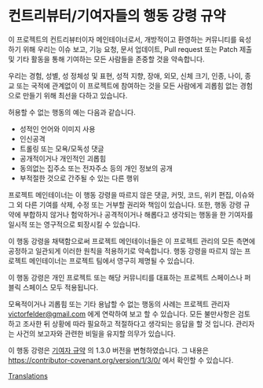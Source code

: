 # 컨트리뷰터/기여자들의 행동 강령 규약

이 프로젝트의 컨트리뷰터이자 메인테이너로서, 개방적이고 환영하는 커뮤니티를 육성하기 위해
우리는 이슈 보고, 기능 요청, 문서 업데이트, Pull request 또는 Patch 제출 및 기타 활동을 통해
기여하는 모든 사람들을 존중할 것을 약속합니다.

우리는 경험, 성별, 성 정체성 및 표현, 성적 지향, 장애, 외모, 신체 크기, 인종, 나이, 종교 
또는 국적에 관계없이 이 프로젝트에 참여하는 것을 모든 사람에게 
괴롭힘 없는 경험으로 만들기 위해 최선을 다하고 있습니다.

허용할 수 없는 행동의 예는 다음과 같습니다.

* 성적인 언어와 이미지 사용
* 인신공격
* 트롤링 또는 모욕/모독성 댓글
* 공개적이거나 개인적인 괴롭힘
* 동의없는 집주소 또는 전자주소 등의 개인 정보의 공개
* 부적절한 것으로 간주될 수 있는 다른 행위

프로젝트 메인테이너는 이 행동 강령을 따르지 않은 댓글, 커밋, 코드, 위키 편집, 이슈와 그 외 다른 기여를
삭제, 수정 또는 거부할 권리와 책임이 있습니다. 또한, 행동 강령 규약에 부합하지 않거나 험악하거나 공격적이거나 해롭다고
생각되는 행동을 한 기여자를 일시적 또는 영구적으로 퇴장시킬 수 있습니다.

이 행동 강령을 채택함으로써 프로젝트 메인테이너들은 이 프로젝트 관리의 모든 측면에 공정하고
일관되게 이러한 원칙을 적용하기로 약속합니다. 행동 강령을 따르지 않는 프로젝트 메인테이너는 
프로젝트 팀에서 영구히 제명될 수 있습니다.

이 행동 강령은 개인 프로젝트 또는 해당 커뮤니티를 대표하는 프로젝트 스페이스나 퍼블릭 스페이스
모두 적용됩니다.

모욕적이거나 괴롭힘 또는 기타 용납할 수 없는 행동의 사례는 프로젝트 관리자 victorfelder@gmail.com 에게
연락하여 보고 할 수 있습니다. 모든 불만사항은 검토하고 조사한 뒤 상황에 따라 필요하고 적절하다고 생각되는
응답을 할 것 입니다.  관리자는 사건의 보고자와 관련한 비밀을 유지할 의무가 있습니다.

이 행동 강령은 [기여자 규약][homepage] 의 1.3.0 버전을 변형하였습니다. 
그 내용은 https://contributor-covenant.org/version/1/3/0/ 에서 확인할 수 있습니다.

[homepage]: https://contributor-covenant.org

[Translations](README.md#translations)
